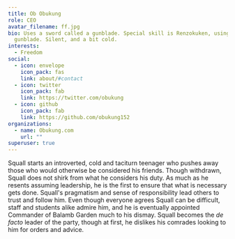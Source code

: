 ```yaml
---
title: Ob Obukung
role: CEO
avatar_filename: ff.jpg
bio: Uses a sword called a gunblade. Special skill is Renzokuken, using the
  gunblade. Silent, and a bit cold.
interests:
  - Freedom
social:
  - icon: envelope
    icon_pack: fas
    link: about/#contact
  - icon: twitter
    icon_pack: fab
    link: https://twitter.com/obukung
  - icon: github
    icon_pack: fab
    link: https://github.com/obukung152
organizations:
  - name: Obukung.com
    url: ""
superuser: true
---
```

<!--StartFragment-->

Squall starts an introverted, cold and taciturn teenager who pushes away those who would otherwise be considered his friends. Though withdrawn, Squall does not shirk from what he considers his duty. As much as he resents assuming leadership, he is the first to ensure that what is necessary gets done. Squall's pragmatism and sense of responsibility lead others to trust and follow him. Even though everyone agrees Squall can be difficult, staff and students alike admire him, and he is eventually appointed Commander of Balamb Garden much to his dismay. Squall becomes the *de facto* leader of the party, though at first, he dislikes his comrades looking to him for orders and advice.

<!--EndFragment-->